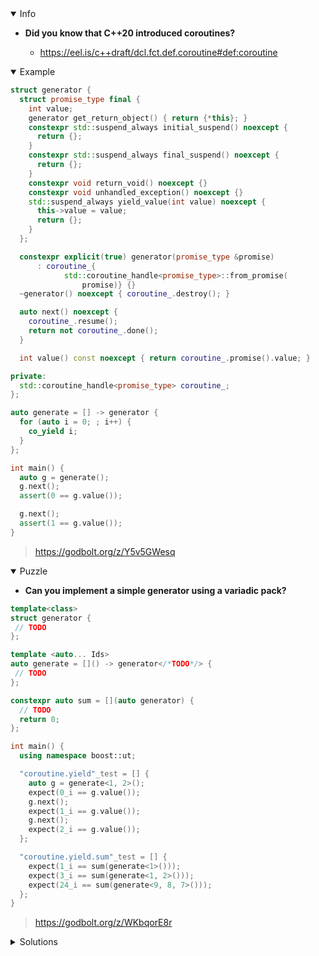 <details open><summary>Info</summary><p>

* **Did you know that C++20 introduced coroutines?**

  * https://eel.is/c++draft/dcl.fct.def.coroutine#def:coroutine

</p></details><details open><summary>Example</summary><p>

```cpp
struct generator {
  struct promise_type final {
    int value;
    generator get_return_object() { return {*this}; }
    constexpr std::suspend_always initial_suspend() noexcept {
      return {};
    }
    constexpr std::suspend_always final_suspend() noexcept {
      return {};
    }
    constexpr void return_void() noexcept {}
    constexpr void unhandled_exception() noexcept {}
    std::suspend_always yield_value(int value) noexcept {
      this->value = value;
      return {};
    }
  };

  constexpr explicit(true) generator(promise_type &promise)
      : coroutine_{
            std::coroutine_handle<promise_type>::from_promise(
                promise)} {}
  ~generator() noexcept { coroutine_.destroy(); }

  auto next() noexcept {
    coroutine_.resume();
    return not coroutine_.done();
  }

  int value() const noexcept { return coroutine_.promise().value; }

private:
  std::coroutine_handle<promise_type> coroutine_;
};

auto generate = [] -> generator {
  for (auto i = 0; ; i++) {
    co_yield i;
  }
};

int main() {
  auto g = generate();
  g.next();
  assert(0 == g.value());

  g.next();
  assert(1 == g.value());
}
```

> https://godbolt.org/z/Y5v5GWesq

</p></details><details open><summary>Puzzle</summary><p>

* **Can you implement a simple generator using a variadic pack?**

```cpp
template<class>
struct generator {
 // TODO
};

template <auto... Ids>
auto generate = []() -> generator</*TODO*/> {
 // TODO
};

constexpr auto sum = [](auto generator) {
  // TODO
  return 0;
};

int main() {
  using namespace boost::ut;

  "coroutine.yield"_test = [] {
    auto g = generate<1, 2>();
    expect(0_i == g.value());
    g.next();
    expect(1_i == g.value());
    g.next();
    expect(2_i == g.value());
  };

  "coroutine.yield.sum"_test = [] {
    expect(1_i == sum(generate<1>()));
    expect(3_i == sum(generate<1, 2>()));
    expect(24_i == sum(generate<9, 8, 7>()));
  };
}
```

> https://godbolt.org/z/WKbqorE8r

</p></details><details><summary>Solutions</summary><p>

